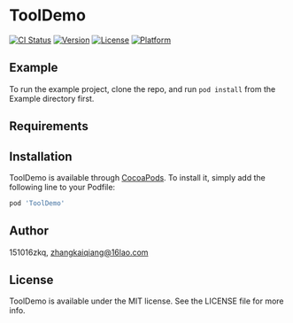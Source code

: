 # ToolDemo

[![CI Status](https://img.shields.io/travis/151016zkq/ToolDemo.svg?style=flat)](https://travis-ci.org/151016zkq/ToolDemo)
[![Version](https://img.shields.io/cocoapods/v/ToolDemo.svg?style=flat)](https://cocoapods.org/pods/ToolDemo)
[![License](https://img.shields.io/cocoapods/l/ToolDemo.svg?style=flat)](https://cocoapods.org/pods/ToolDemo)
[![Platform](https://img.shields.io/cocoapods/p/ToolDemo.svg?style=flat)](https://cocoapods.org/pods/ToolDemo)

## Example

To run the example project, clone the repo, and run `pod install` from the Example directory first.

## Requirements

## Installation

ToolDemo is available through [CocoaPods](https://cocoapods.org). To install
it, simply add the following line to your Podfile:

```ruby
pod 'ToolDemo'
```

## Author

151016zkq, zhangkaiqiang@16lao.com

## License

ToolDemo is available under the MIT license. See the LICENSE file for more info.
